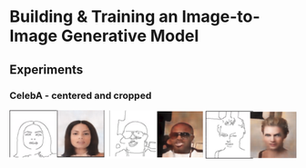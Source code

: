 # Building & Training an Image-to-Image Generative Model


## Experiments
### CelebA - centered and cropped
![Alt text](/img/lambda_0.png?raw=true "Optional Title")
